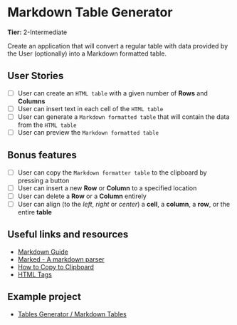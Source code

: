 # Markdown Table Generator

**Tier:** 2-Intermediate

Create an application that will convert a regular table with data provided by the User (optionally) into a Markdown formatted table.

## User Stories

-   [ ] User can create an `HTML table` with a given number of **Rows** and **Columns**
-   [ ] User can insert text in each cell of the `HTML table`
-   [ ] User can generate a `Markdown formatted table` that will contain the data from the `HTML table`
-   [ ] User can preview the `Markdown formatted table`

## Bonus features

-   [ ] User can copy the `Markdown formatter table` to the clipboard by pressing a button
-   [ ] User can insert a new **Row** or **Column** to a specified location
-   [ ] User can delete a **Row** or a **Column** entirely
-   [ ] User can align (to the _left_, _right_ or _center_) a **cell**, a **column**, a **row**, or the entire **table**

## Useful links and resources

-   [Markdown Guide](https://www.markdownguide.org/)
-   [Marked - A markdown parser](https://github.com/markedjs/marked)
-   [How to Copy to Clipboard](https://www.w3schools.com/howto/howto_js_copy_clipboard.asp)
-   [HTML Tags](https://www.scaler.com/topics/html/html-tags-list/)

## Example project

-   [Tables Generator / Markdown Tables](https://www.tablesgenerator.com/markdown_tables)
